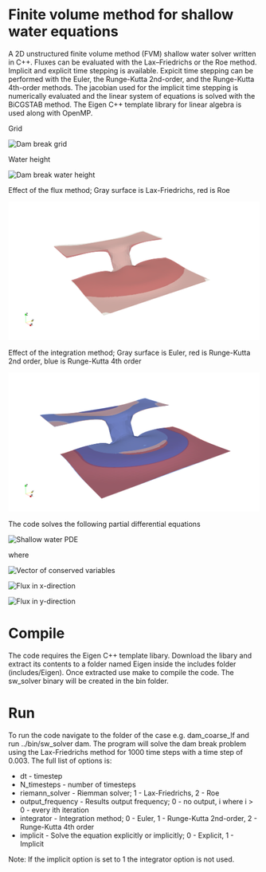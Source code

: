 # Finite volume method for shallow water equations

A 2D unstructured finite volume method (FVM) shallow water solver written in C++. Fluxes can be evaluated with the Lax–Friedrichs or the Roe method. Implicit and explicit time stepping is available. Expicit time stepping can be performed with the Euler, the Runge-Kutta 2nd-order, and the Runge-Kutta 4th-order methods. The jacobian used for the implicit time stepping is numerically evaluated and the linear system of equations is solved with the BiCGSTAB method. The Eigen C++ template library for linear algebra is used along with OpenMP. 

Grid

![Dam break grid](https://github.com/KBoychev/fvm_shallow_water/blob/master/dam_break_grid.png "Grid")

Water height

![Dam break water height](https://github.com/KBoychev/fvm_shallow_water/blob/master/dam_break.png "Water height")

Effect of the flux method; Gray surface is Lax-Friedrichs, red is Roe

![Dam break flux method](https://github.com/KBoychev/fvm_shallow_water/blob/master/dam_break_flux_methods.png "Flux method")

Effect of the integration method; Gray surface is Euler, red is Runge-Kutta 2nd order, blue is Runge-Kutta 4th order

![Dam break integration method](https://github.com/KBoychev/fvm_shallow_water/blob/master/dam_break_integration_methods.png "Integration method")

The code solves the following partial differential equations

![Shallow water PDE](https://render.githubusercontent.com/render/math?math=\frac{\partial%20Q}{\partial%20t}%20%2B%20\frac{\partial%20F_{x}}{\partial%20t}%20%2B%20\frac{\partial%20F_{y}}{\partial%20t}=0 "Shallow water PDE")

where

![Vector of conserved variables](https://render.githubusercontent.com/render/math?math=Q=[h,hu,hv]^T "Vector of conserved variables")

![Flux in x-direction](https://render.githubusercontent.com/render/math?math=F_{x}=[hu,hu^2+\frac{1}{2}gh^2,huv]^T "Flux in x-direction")

![Flux in y-direction](https://render.githubusercontent.com/render/math?math=F_{y}=[hv,hvu,hv^2+\frac{1}{2}gh^2]^T "Flux in y-direction")


# Compile

The code requires the Eigen C++ template libary. Download the libary and extract its contents to a folder named Eigen inside the includes folder (includes/Eigen). Once extracted use make to compile the code. The sw_solver binary will be created in the bin folder. 

# Run

To run the code navigate to the folder of the case e.g. dam_coarse_lf and run ../bin/sw_solver dam. The program will solve the dam break problem using the Lax-Friedrichs method for 1000 time steps with a time step of 0.003. The full list of options is:

* dt - timestep
* N_timesteps - number of timesteps
* riemann_solver - Riemman solver; 1 - Lax-Friedrichs, 2 - Roe
* output_frequency - Results output frequency; 0 - no output, i where i > 0 - every ith iteration 
* integrator - Integration method; 0 - Euler, 1 - Runge-Kutta 2nd-order, 2 - Runge-Kutta 4th order
* implicit - Solve the equation explicitly or implicitly; 0 - Explicit, 1 - Implicit 

Note: If the implicit option is set to 1 the integrator option is not used. 